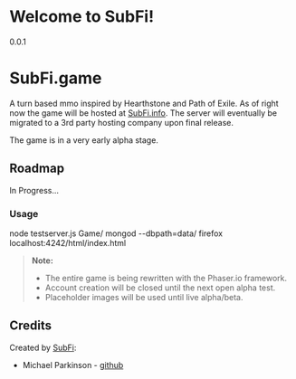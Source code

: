 Welcome to SubFi!
===================

0.0.1

# SubFi.game 
A turn based mmo inspired by Hearthstone and Path of Exile.
As of right now the game will be hosted at [SubFi.info](https://www.subfi.info/).
The server will eventually be migrated to a 3rd party hosting company upon final release.

The game is in a very early alpha stage.

## Roadmap
In Progress...

### Usage
node testserver.js Game/
mongod --dbpath=data/
firefox localhost:4242/html/index.html

> **Note:**
> - The entire game is being rewritten with the Phaser.io framework.
> - Account creation will be closed until the next open alpha test.
> - Placeholder images will be used until live alpha/beta.

Credits
-------
Created by [SubFi](http://www.SubFi.info):

* Michael Parkinson - [github](https://github.com/QParkinson)